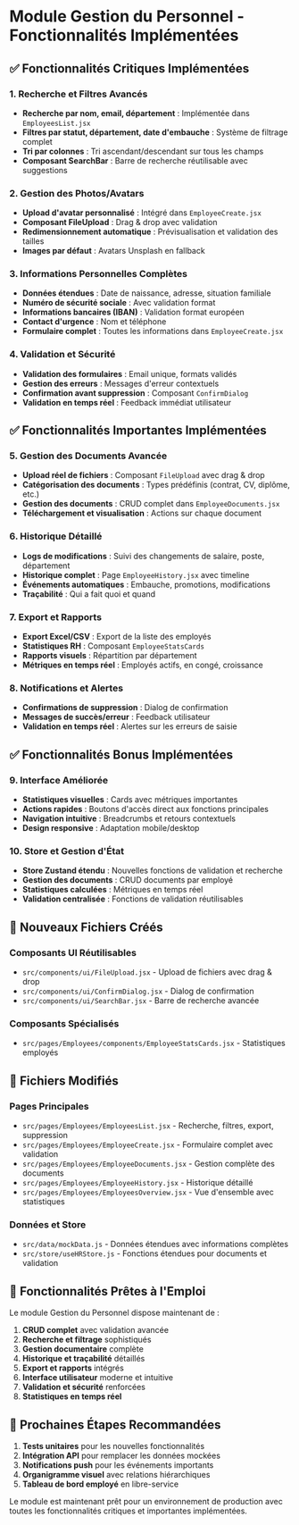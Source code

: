# Module Gestion du Personnel - Fonctionnalités Implémentées

## ✅ Fonctionnalités Critiques Implémentées

### 1. Recherche et Filtres Avancés
- **Recherche par nom, email, département** : Implémentée dans `EmployeesList.jsx`
- **Filtres par statut, département, date d'embauche** : Système de filtrage complet
- **Tri par colonnes** : Tri ascendant/descendant sur tous les champs
- **Composant SearchBar** : Barre de recherche réutilisable avec suggestions

### 2. Gestion des Photos/Avatars
- **Upload d'avatar personnalisé** : Intégré dans `EmployeeCreate.jsx`
- **Composant FileUpload** : Drag & drop avec validation
- **Redimensionnement automatique** : Prévisualisation et validation des tailles
- **Images par défaut** : Avatars Unsplash en fallback

### 3. Informations Personnelles Complètes
- **Données étendues** : Date de naissance, adresse, situation familiale
- **Numéro de sécurité sociale** : Avec validation format
- **Informations bancaires (IBAN)** : Validation format européen
- **Contact d'urgence** : Nom et téléphone
- **Formulaire complet** : Toutes les informations dans `EmployeeCreate.jsx`

### 4. Validation et Sécurité
- **Validation des formulaires** : Email unique, formats validés
- **Gestion des erreurs** : Messages d'erreur contextuels
- **Confirmation avant suppression** : Composant `ConfirmDialog`
- **Validation en temps réel** : Feedback immédiat utilisateur

## ✅ Fonctionnalités Importantes Implémentées

### 5. Gestion des Documents Avancée
- **Upload réel de fichiers** : Composant `FileUpload` avec drag & drop
- **Catégorisation des documents** : Types prédéfinis (contrat, CV, diplôme, etc.)
- **Gestion des documents** : CRUD complet dans `EmployeeDocuments.jsx`
- **Téléchargement et visualisation** : Actions sur chaque document

### 6. Historique Détaillé
- **Logs de modifications** : Suivi des changements de salaire, poste, département
- **Historique complet** : Page `EmployeeHistory.jsx` avec timeline
- **Événements automatiques** : Embauche, promotions, modifications
- **Traçabilité** : Qui a fait quoi et quand

### 7. Export et Rapports
- **Export Excel/CSV** : Export de la liste des employés
- **Statistiques RH** : Composant `EmployeeStatsCards`
- **Rapports visuels** : Répartition par département
- **Métriques en temps réel** : Employés actifs, en congé, croissance

### 8. Notifications et Alertes
- **Confirmations de suppression** : Dialog de confirmation
- **Messages de succès/erreur** : Feedback utilisateur
- **Validation en temps réel** : Alertes sur les erreurs de saisie

## ✅ Fonctionnalités Bonus Implémentées

### 9. Interface Améliorée
- **Statistiques visuelles** : Cards avec métriques importantes
- **Actions rapides** : Boutons d'accès direct aux fonctions principales
- **Navigation intuitive** : Breadcrumbs et retours contextuels
- **Design responsive** : Adaptation mobile/desktop

### 10. Store et Gestion d'État
- **Store Zustand étendu** : Nouvelles fonctions de validation et recherche
- **Gestion des documents** : CRUD documents par employé
- **Statistiques calculées** : Métriques en temps réel
- **Validation centralisée** : Fonctions de validation réutilisables

## 📁 Nouveaux Fichiers Créés

### Composants UI Réutilisables
- `src/components/ui/FileUpload.jsx` - Upload de fichiers avec drag & drop
- `src/components/ui/ConfirmDialog.jsx` - Dialog de confirmation
- `src/components/ui/SearchBar.jsx` - Barre de recherche avancée

### Composants Spécialisés
- `src/pages/Employees/components/EmployeeStatsCards.jsx` - Statistiques employés

## 📝 Fichiers Modifiés

### Pages Principales
- `src/pages/Employees/EmployeesList.jsx` - Recherche, filtres, export, suppression
- `src/pages/Employees/EmployeeCreate.jsx` - Formulaire complet avec validation
- `src/pages/Employees/EmployeeDocuments.jsx` - Gestion complète des documents
- `src/pages/Employees/EmployeeHistory.jsx` - Historique détaillé
- `src/pages/Employees/EmployeesOverview.jsx` - Vue d'ensemble avec statistiques

### Données et Store
- `src/data/mockData.js` - Données étendues avec informations complètes
- `src/store/useHRStore.js` - Fonctions étendues pour documents et validation

## 🎯 Fonctionnalités Prêtes à l'Emploi

Le module Gestion du Personnel dispose maintenant de :

1. **CRUD complet** avec validation avancée
2. **Recherche et filtrage** sophistiqués
3. **Gestion documentaire** complète
4. **Historique et traçabilité** détaillés
5. **Export et rapports** intégrés
6. **Interface utilisateur** moderne et intuitive
7. **Validation et sécurité** renforcées
8. **Statistiques en temps réel**

## 🚀 Prochaines Étapes Recommandées

1. **Tests unitaires** pour les nouvelles fonctionnalités
2. **Intégration API** pour remplacer les données mockées
3. **Notifications push** pour les événements importants
4. **Organigramme visuel** avec relations hiérarchiques
5. **Tableau de bord employé** en libre-service

Le module est maintenant prêt pour un environnement de production avec toutes les fonctionnalités critiques et importantes implémentées.